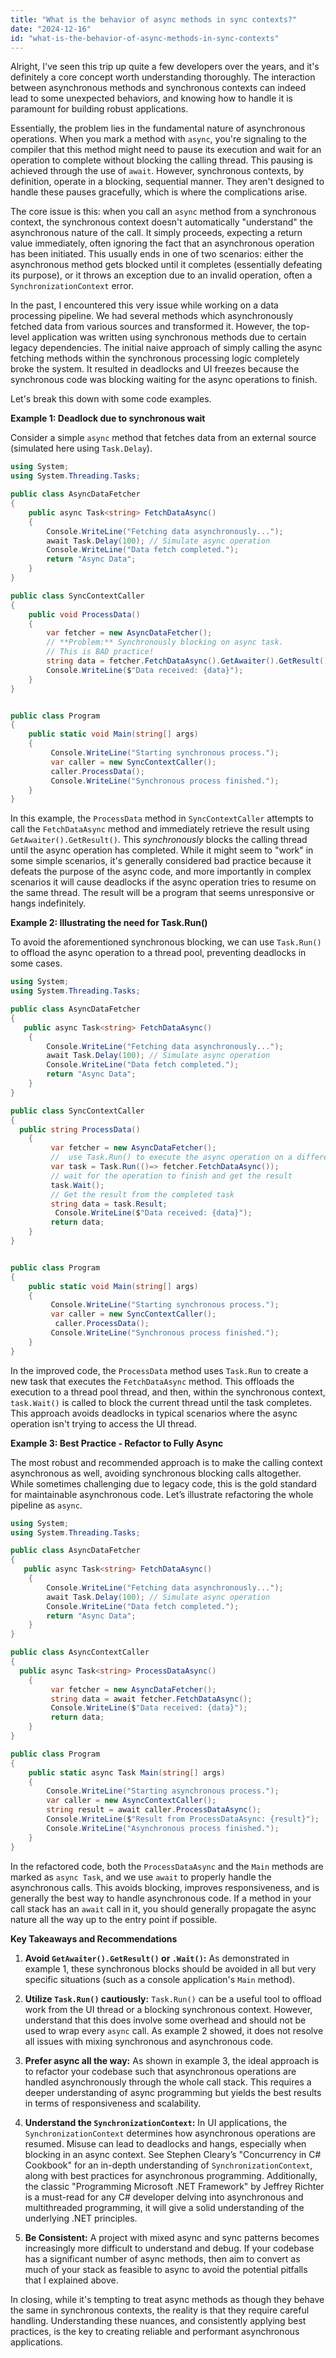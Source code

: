 ```yaml
---
title: "What is the behavior of async methods in sync contexts?"
date: "2024-12-16"
id: "what-is-the-behavior-of-async-methods-in-sync-contexts"
---
```


Alright,  I've seen this trip up quite a few developers over the years, and it's definitely a core concept worth understanding thoroughly. The interaction between asynchronous methods and synchronous contexts can indeed lead to some unexpected behaviors, and knowing how to handle it is paramount for building robust applications.

Essentially, the problem lies in the fundamental nature of asynchronous operations. When you mark a method with `async`, you're signaling to the compiler that this method might need to pause its execution and wait for an operation to complete without blocking the calling thread. This pausing is achieved through the use of `await`. However, synchronous contexts, by definition, operate in a blocking, sequential manner. They aren't designed to handle these pauses gracefully, which is where the complications arise.

The core issue is this: when you call an `async` method from a synchronous context, the synchronous context doesn't automatically "understand" the asynchronous nature of the call. It simply proceeds, expecting a return value immediately, often ignoring the fact that an asynchronous operation has been initiated. This usually ends in one of two scenarios: either the asynchronous method gets blocked until it completes (essentially defeating its purpose), or it throws an exception due to an invalid operation, often a `SynchronizationContext` error.

In the past, I encountered this very issue while working on a data processing pipeline. We had several methods which asynchronously fetched data from various sources and transformed it. However, the top-level application was written using synchronous methods due to certain legacy dependencies. The initial naive approach of simply calling the async fetching methods within the synchronous processing logic completely broke the system. It resulted in deadlocks and UI freezes because the synchronous code was blocking waiting for the async operations to finish.

Let's break this down with some code examples.

**Example 1: Deadlock due to synchronous wait**

Consider a simple `async` method that fetches data from an external source (simulated here using `Task.Delay`).

```csharp
using System;
using System.Threading.Tasks;

public class AsyncDataFetcher
{
    public async Task<string> FetchDataAsync()
    {
        Console.WriteLine("Fetching data asynchronously...");
        await Task.Delay(100); // Simulate async operation
        Console.WriteLine("Data fetch completed.");
        return "Async Data";
    }
}

public class SyncContextCaller
{
    public void ProcessData()
    {
        var fetcher = new AsyncDataFetcher();
        // **Problem:** Synchronously blocking on async task.
        // This is BAD practice!
        string data = fetcher.FetchDataAsync().GetAwaiter().GetResult();
        Console.WriteLine($"Data received: {data}");
    }
}


public class Program
{
    public static void Main(string[] args)
    {
         Console.WriteLine("Starting synchronous process.");
         var caller = new SyncContextCaller();
         caller.ProcessData();
         Console.WriteLine("Synchronous process finished.");
    }
}

```

In this example, the `ProcessData` method in `SyncContextCaller` attempts to call the `FetchDataAsync` method and immediately retrieve the result using `GetAwaiter().GetResult()`. This *synchronously* blocks the calling thread until the async operation has completed. While it might seem to "work" in some simple scenarios, it's generally considered bad practice because it defeats the purpose of the async code, and more importantly in complex scenarios it will cause deadlocks if the async operation tries to resume on the same thread. The result will be a program that seems unresponsive or hangs indefinitely.

**Example 2: Illustrating the need for Task.Run()**

To avoid the aforementioned synchronous blocking, we can use `Task.Run()` to offload the async operation to a thread pool, preventing deadlocks in some cases.

```csharp
using System;
using System.Threading.Tasks;

public class AsyncDataFetcher
{
   public async Task<string> FetchDataAsync()
    {
        Console.WriteLine("Fetching data asynchronously...");
        await Task.Delay(100); // Simulate async operation
        Console.WriteLine("Data fetch completed.");
        return "Async Data";
    }
}

public class SyncContextCaller
{
  public string ProcessData()
    {
         var fetcher = new AsyncDataFetcher();
         //  use Task.Run() to execute the async operation on a different thread
         var task = Task.Run(()=> fetcher.FetchDataAsync());
         // wait for the operation to finish and get the result
         task.Wait();
         // Get the result from the completed task
         string data = task.Result;
          Console.WriteLine($"Data received: {data}");
         return data;
    }
}


public class Program
{
    public static void Main(string[] args)
    {
         Console.WriteLine("Starting synchronous process.");
         var caller = new SyncContextCaller();
          caller.ProcessData();
         Console.WriteLine("Synchronous process finished.");
    }
}

```

In the improved code, the `ProcessData` method uses `Task.Run` to create a new task that executes the `FetchDataAsync` method. This offloads the execution to a thread pool thread, and then, within the synchronous context, `task.Wait()` is called to block the current thread until the task completes. This approach avoids deadlocks in typical scenarios where the async operation isn't trying to access the UI thread.

**Example 3: Best Practice - Refactor to Fully Async**

The most robust and recommended approach is to make the calling context asynchronous as well, avoiding synchronous blocking calls altogether. While sometimes challenging due to legacy code, this is the gold standard for maintainable asynchronous code. Let’s illustrate refactoring the whole pipeline as `async`.

```csharp
using System;
using System.Threading.Tasks;

public class AsyncDataFetcher
{
   public async Task<string> FetchDataAsync()
    {
        Console.WriteLine("Fetching data asynchronously...");
        await Task.Delay(100); // Simulate async operation
        Console.WriteLine("Data fetch completed.");
        return "Async Data";
    }
}

public class AsyncContextCaller
{
  public async Task<string> ProcessDataAsync()
    {
         var fetcher = new AsyncDataFetcher();
         string data = await fetcher.FetchDataAsync();
         Console.WriteLine($"Data received: {data}");
         return data;
    }
}

public class Program
{
    public static async Task Main(string[] args)
    {
        Console.WriteLine("Starting asynchronous process.");
        var caller = new AsyncContextCaller();
        string result = await caller.ProcessDataAsync();
        Console.WriteLine($"Result from ProcessDataAsync: {result}");
        Console.WriteLine("Asynchronous process finished.");
    }
}
```

In the refactored code, both the `ProcessDataAsync` and the `Main` methods are marked as `async Task`, and we use `await` to properly handle the asynchronous calls. This avoids blocking, improves responsiveness, and is generally the best way to handle asynchronous code. If a method in your call stack has an `await` call in it, you should generally propagate the async nature all the way up to the entry point if possible.

**Key Takeaways and Recommendations**

1.  **Avoid `GetAwaiter().GetResult()` or `.Wait()`:** As demonstrated in example 1, these synchronous blocks should be avoided in all but very specific situations (such as a console application's `Main` method).

2.  **Utilize `Task.Run()` cautiously:** `Task.Run()` can be a useful tool to offload work from the UI thread or a blocking synchronous context. However, understand that this does involve some overhead and should not be used to wrap every `async` call. As example 2 showed, it does not resolve all issues with mixing synchronous and asynchronous code.

3.  **Prefer async all the way:** As shown in example 3, the ideal approach is to refactor your codebase such that asynchronous operations are handled asynchronously through the whole call stack. This requires a deeper understanding of async programming but yields the best results in terms of responsiveness and scalability.

4.  **Understand the `SynchronizationContext`:** In UI applications, the `SynchronizationContext` determines how asynchronous operations are resumed. Misuse can lead to deadlocks and hangs, especially when blocking in an async context. See Stephen Cleary’s "Concurrency in C# Cookbook" for an in-depth understanding of `SynchronizationContext`, along with best practices for asynchronous programming. Additionally, the classic "Programming Microsoft .NET Framework" by Jeffrey Richter is a must-read for any C# developer delving into asynchronous and multithreaded programming, it will give a solid understanding of the underlying .NET principles.

5. **Be Consistent:** A project with mixed async and sync patterns becomes increasingly more difficult to understand and debug. If your codebase has a significant number of async methods, then aim to convert as much of your stack as feasible to async to avoid the potential pitfalls that I explained above.

In closing, while it's tempting to treat async methods as though they behave the same in synchronous contexts, the reality is that they require careful handling. Understanding these nuances, and consistently applying best practices, is the key to creating reliable and performant asynchronous applications.
